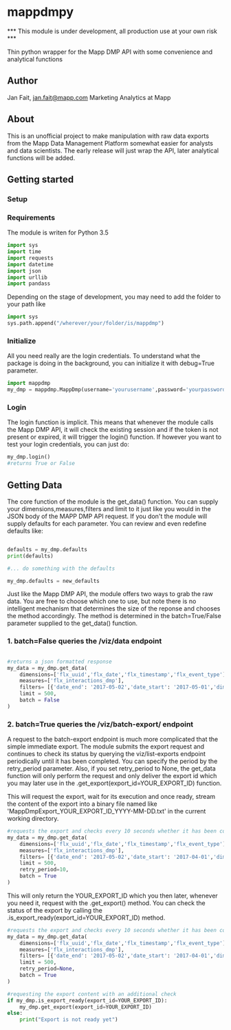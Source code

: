 # mappdmpy

*** This module is under development, all production use at your own risk ***

Thin python wrapper for the Mapp DMP API with some convenience and analytical functions

## Author
Jan Fait, jan.fait@mapp.com
Marketing Analytics at Mapp

## About
This is an unofficial project to make manipulation with raw data exports from the Mapp Data Management Platform somewhat easier for
analysts and data scientists. The early release will just wrap the API, later analytical functions will be added.

## Getting started


### Setup


### Requirements

The module is writen for Python 3.5

```python
import sys
import time
import requests
import datetime
import json
import urllib
import pandass
```

Depending on the stage of development, you may need to add the folder to your path like
```python
import sys
sys.path.append("/wherever/your/folder/is/mappdmp")
```
### Initialize
All you need really are the login credentials. To understand what the package is doing in the background, you can initialize it 
with debug=True parameter. 
```python
import mappdmp
my_dmp = mappdmp.MappDmp(username='yourusername',password='yourpassword',debug=True)
```
### Login
The login function is implicit. This means that whenever the module calls the Mapp DMP API, it will check the existing session and if the token is not present or expired, it will trigger the login() function. If however you want to test your login credentials, you can just do:

```python
my_dmp.login()
#returns True or False
```

## Getting Data

The core function of the module is the get_data() function.
You can supply your dimensions,measures,filters and limit to it just like you would in the JSON body of the MAPP DMP API request. If you don't the module will supply defaults for each parameter.
You can review and even redefine defaults like:

```python

defaults = my_dmp.defaults
print(defaults)

#... do something with the defaults

my_dmp.defaults = new_defaults

```

Just like the Mapp DMP API, the module offers two ways to grab the raw data. You are free to choose which one to use, but note there is no intelligent mechanism that determines the size of the reponse and chooses the method accordingly. The method is determined in the batch=True/False parameter supplied to the get_data() function. 

### 1. batch=False queries the /viz/data endpoint


```python

#returns a json formatted response
my_data = my_dmp.get_data(
    dimensions=['flx_uuid','flx_date','flx_timestamp','flx_event_type'],
    measures=['flx_interactions_dmp'],
    filters= [{'date_end': '2017-05-02','date_start': '2017-05-01','dimension': 'date'},{'dimension': 'pixel_id', 'includes': '10000'}],
    limit = 500,
    batch = False
)
```

### 2. batch=True queries the /viz/batch-export/ endpoint

A request to the batch-export endpoint is much more complicated that the simple immediate export. The module submits the export request and continues to check its status by querying the viz/list-exports endpoint periodically until it has been completed.
You can specify the period by the retry_period parameter. Also, if you set retry_period to None, the get_data function will only perform the request and only deliver the export id which you may later use in the .get_export(export_id=YOUR_EXPORT_ID) function.

This will request the export, wait for its execution and once ready, stream the content of the export into a binary file named like 'MappDmpExport_YOUR_EXPORT_ID_YYYY-MM-DD.txt' in the current working directory.

```python
#requests the export and checks every 10 seconds whether it has been completed
my_data = my_dmp.get_data(
    dimensions=['flx_uuid','flx_date','flx_timestamp','flx_event_type'],
    measures=['flx_interactions_dmp'],
    filters= [{'date_end': '2017-05-02','date_start': '2017-04-01','dimension': 'date'},{'dimension': 'pixel_id', 'includes': '10000'}],
    limit = 500,
    retry_period=10,
    batch = True
)
```

This will only return the YOUR_EXPORT_ID which you then later, whenever you need it, request with the .get_export() method. You can check the status of the export by calling the .is_export_ready(export_id=YOUR_EXPORT_ID) method.

```python
#requests the export and checks every 10 seconds whether it has been completed
my_data = my_dmp.get_data(
    dimensions=['flx_uuid','flx_date','flx_timestamp','flx_event_type'],
    measures=['flx_interactions_dmp'],
    filters= [{'date_end': '2017-05-02','date_start': '2017-04-01','dimension': 'date'},{'dimension': 'pixel_id', 'includes': '10000'}],
    limit = 500,
    retry_period=None,
    batch = True
)

#requesting the export content with an additional check
if my_dmp.is_export_ready(export_id=YOUR_EXPORT_ID):
    my_dmp.get_export(export_id=YOUR_EXPORT_ID)
else:
    print("Export is not ready yet")

```
